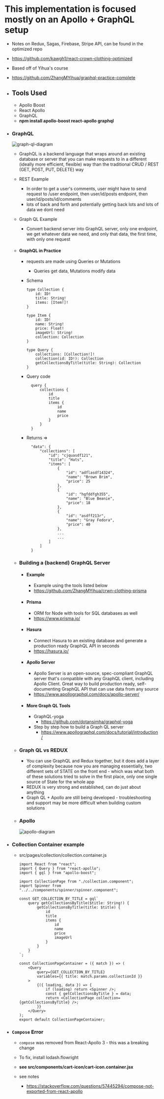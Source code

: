 # This implementation is focused mostly on an Apollo + GraphQL setup

-   Notes on Redux, Sagas, Firebase, Stripe API, can be found in the optimized repo
-   https://github.com/kawgh1/react-crown-clothing-optimized

-   Based off of Yihua's course
-   https://github.com/ZhangMYihua/graphql-practice-complete

-   ## Tools Used

    -   Apollo Boost
    -   React Apollo
    -   GraphQL
    -   **npm install apollo-boost react-apollo graphql**

-   ### GraphQL

    ![graph-ql-diagram](https://raw.githubusercontent.com/kawgh1/crown-clothing-graph-ql/master/diagrams/graphql-diagram.png)

    -   GraphQL is a backend language that wraps around an existing database or server that you can make requests to in a different (ideally more efficient, flexible) way than the traditional CRUD / REST (GET, POST, PUT, DELETE) way
    -   REST Example
        -   In order to get a user's comments, user might have to send request to /user endpoint, then user/id/posts endpoint, then user/id/posts/id/comments
        -   lots of back and forth and potentially getting back lots and lots of data we dont need
    -   Graph QL Example

        -   Convert backend server into GraphQL server, only one endpoint, we get whatever data we need, and only that data, the first time, with only one request

    -   #### GraphQL in Practice

        -   requests are made using Queries or Mutations
            -   Queries get data, Mutations modify data
        -   Schema

                type Collection {
                    id: ID!
                    title: String!
                    items: [Item!]!
                }

                type Item {
                    id: ID!
                    name: String!
                    price: Float!
                    imageUrl: String!
                    collection: Collection
                }

                type Query {
                    collections: [Collection!]!
                    collection(id: ID!): Collection
                    getCollectionsByTitle(title: String): Collection
                }

        -   Query code

                  query {
                      collections {
                          id
                          title
                          items {
                              id
                              name
                              price
                          }
                      }
                  }

        -   Returns =>

                  "data": {
                      "collections": [
                          "id": "cjquasdf121",
                          "title": "Hats",
                          "items": [
                              {
                                  "id": "adflasdf14324",
                                  "name": "Brown Brim",
                                  "price": 25
                              },
                              {
                                  "id": "hgfddfgh355",
                                  "name": "Blue Beanie",
                                  "price": 18
                              },
                              {
                                  "id": "asdff213r",
                                  "name": "Gray Fedora",
                                  "price": 40
                              },
                              ...
                              ...
                          ]
                      ]
                  }

    -   ### Building a (backend) GraphQL Server

        -   #### Example
            -   Example using the tools listed below
            -   https://github.com/ZhangMYihua/crwn-clothing-prisma
        -   #### Prisma
            -   ORM for Node with tools for SQL databases as well
            -   https://www.prisma.io/
        -   #### Hasura
            -   Connect Hasura to an existing database and generate a production ready GraphQL API in seconds
            -   https://hasura.io/
        -   #### Apollo Server

            -   Apollo Server is an open-source, spec-compliant GraphQL server that's compatible with any GraphQL client, including Apollo Client. Great way to build production ready, self-documenting GraphQL API that can use data from any source
            -   https://www.apollographql.com/docs/apollo-server/

        -   #### More Graph QL Tools
            -   GraphQL-yoga
                -   https://github.com/dotansimha/graphql-yoga
            -   Step by step how to build a Graph QL server
                -   https://www.apollographql.com/docs/tutorial/introduction/

    -   ### Graph QL vs REDUX

        -   You can use GraphQL and Redux together, but it does add a layer of complexity because now you are managing essentially, two different sets of STATE on the front end - which was what both of these solutions tried to solve in the first place, only one single source of State for the whole app
        -   REDUX is very strong and established, can do just about anything
        -   Graph QL + Apollo are still being developed - troubleshooting and support may be more difficult when building custom solutions

    -   ### Apollo
        ![apollo-diagram](https://raw.githubusercontent.com/kawgh1/crown-clothing-graph-ql/master/diagrams/apollo-diagram.png)

-   ### Collection Container example

    -   src/pages/collection/collection.container.js

            import React from "react";
            import { Query } from "react-apollo";
            import { gql } from "apollo-boost";

            import CollectionPage from "./collection.component";
            import Spinner from "../../components/spinner/spinner.component";

            const GET_COLLECTION_BY_TITLE = gql`
                query getCollectionsByTitle($title: String!) {
                    getCollectionsByTitle(title: $title) {
                        id
                        title
                        items {
                            id
                            name
                            price
                            imageUrl
                        }
                    }
                }
            `;

            const CollectionPageContainer = ({ match }) => (
                <Query
                    query={GET_COLLECTION_BY_TITLE}
                    variables={{ title: match.params.collectionId }}
                >
                    {({ loading, data }) => {
                        if (loading) return <Spinner />;
                        const { getCollectionsByTitle } = data;
                        return <CollectionPage collection={getCollectionsByTitle} />;
                    }}
                </Query>
            );
            export default CollectionPageContainer;

-   ### `Compose` Error

    -   `compose` was removed from React-Apollo 3 - this was a breaking change

    -   To fix, install lodash.flowright
    -   **see src/components/cart-icon/cart-icon.container.jsx**
    -   see notes
        -   https://stackoverflow.com/questions/57445294/compose-not-exported-from-react-apollo
